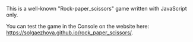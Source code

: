 This is a well-known "Rock-paper_scissors" game written with JavaScript only. 

You can test the game in the Console on the website here: https://solgaezhova.github.io/rock_paper_scissors/.
 
